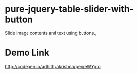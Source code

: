 # pure-jquery-table-slider-with-button
  Slide image contents and text using buttons., 

# Demo Link
  http://codepen.io/adhithyakrishna/pen/eWYgro
